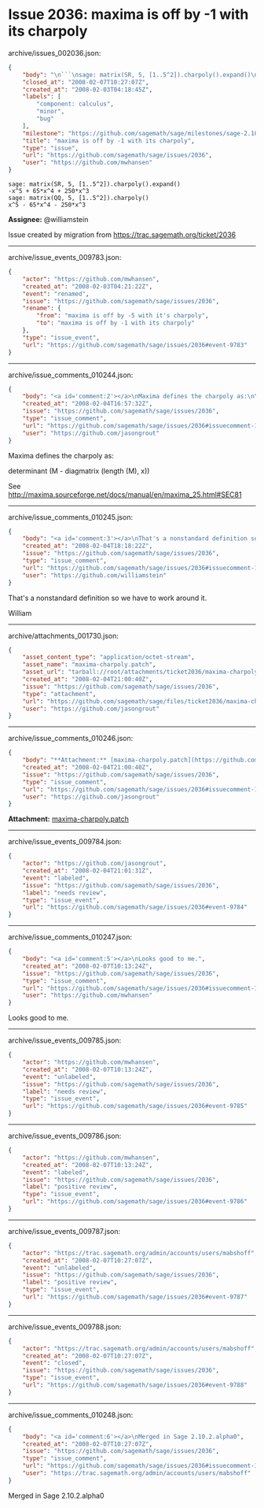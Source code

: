 # Issue 2036: maxima is off by -1 with its charpoly

archive/issues_002036.json:
```json
{
    "body": "\n```\nsage: matrix(SR, 5, [1..5^2]).charpoly().expand()\n-x^5 + 65*x^4 + 250*x^3\nsage: matrix(QQ, 5, [1..5^2]).charpoly()\nx^5 - 65*x^4 - 250*x^3\n```\n\n**Assignee:** @williamstein\n\nIssue created by migration from https://trac.sagemath.org/ticket/2036\n\n",
    "closed_at": "2008-02-07T10:27:07Z",
    "created_at": "2008-02-03T04:18:45Z",
    "labels": [
        "component: calculus",
        "minor",
        "bug"
    ],
    "milestone": "https://github.com/sagemath/sage/milestones/sage-2.10.2",
    "title": "maxima is off by -1 with its charpoly",
    "type": "issue",
    "url": "https://github.com/sagemath/sage/issues/2036",
    "user": "https://github.com/mwhansen"
}
```

```
sage: matrix(SR, 5, [1..5^2]).charpoly().expand()
-x^5 + 65*x^4 + 250*x^3
sage: matrix(QQ, 5, [1..5^2]).charpoly()
x^5 - 65*x^4 - 250*x^3
```

**Assignee:** @williamstein

Issue created by migration from https://trac.sagemath.org/ticket/2036





---

archive/issue_events_009783.json:
```json
{
    "actor": "https://github.com/mwhansen",
    "created_at": "2008-02-03T04:21:22Z",
    "event": "renamed",
    "issue": "https://github.com/sagemath/sage/issues/2036",
    "rename": {
        "from": "maxima is off by -5 with it's charpoly",
        "to": "maxima is off by -1 with its charpoly"
    },
    "type": "issue_event",
    "url": "https://github.com/sagemath/sage/issues/2036#event-9783"
}
```



---

archive/issue_comments_010244.json:
```json
{
    "body": "<a id='comment:2'></a>\nMaxima defines the charpoly as:\n\ndeterminant (M - diagmatrix (length (M), x))\n\nSee http://maxima.sourceforge.net/docs/manual/en/maxima_25.html#SEC81",
    "created_at": "2008-02-04T16:57:32Z",
    "issue": "https://github.com/sagemath/sage/issues/2036",
    "type": "issue_comment",
    "url": "https://github.com/sagemath/sage/issues/2036#issuecomment-10244",
    "user": "https://github.com/jasongrout"
}
```

<a id='comment:2'></a>
Maxima defines the charpoly as:

determinant (M - diagmatrix (length (M), x))

See http://maxima.sourceforge.net/docs/manual/en/maxima_25.html#SEC81



---

archive/issue_comments_010245.json:
```json
{
    "body": "<a id='comment:3'></a>\nThat's a nonstandard definition so we have to work around it.\n\nWilliam",
    "created_at": "2008-02-04T18:18:22Z",
    "issue": "https://github.com/sagemath/sage/issues/2036",
    "type": "issue_comment",
    "url": "https://github.com/sagemath/sage/issues/2036#issuecomment-10245",
    "user": "https://github.com/williamstein"
}
```

<a id='comment:3'></a>
That's a nonstandard definition so we have to work around it.

William



---

archive/attachments_001730.json:
```json
{
    "asset_content_type": "application/octet-stream",
    "asset_name": "maxima-charpoly.patch",
    "asset_url": "tarball://root/attachments/ticket2036/maxima-charpoly.patch",
    "created_at": "2008-02-04T21:00:40Z",
    "issue": "https://github.com/sagemath/sage/issues/2036",
    "type": "attachment",
    "url": "https://github.com/sagemath/sage/files/ticket2036/maxima-charpoly.patch",
    "user": "https://github.com/jasongrout"
}
```



---

archive/issue_comments_010246.json:
```json
{
    "body": "**Attachment:** [maxima-charpoly.patch](https://github.com/sagemath/sage/files/ticket2036/maxima-charpoly.patch)",
    "created_at": "2008-02-04T21:00:40Z",
    "issue": "https://github.com/sagemath/sage/issues/2036",
    "type": "issue_comment",
    "url": "https://github.com/sagemath/sage/issues/2036#issuecomment-10246",
    "user": "https://github.com/jasongrout"
}
```

**Attachment:** [maxima-charpoly.patch](https://github.com/sagemath/sage/files/ticket2036/maxima-charpoly.patch)



---

archive/issue_events_009784.json:
```json
{
    "actor": "https://github.com/jasongrout",
    "created_at": "2008-02-04T21:01:31Z",
    "event": "labeled",
    "issue": "https://github.com/sagemath/sage/issues/2036",
    "label": "needs review",
    "type": "issue_event",
    "url": "https://github.com/sagemath/sage/issues/2036#event-9784"
}
```



---

archive/issue_comments_010247.json:
```json
{
    "body": "<a id='comment:5'></a>\nLooks good to me.",
    "created_at": "2008-02-07T10:13:24Z",
    "issue": "https://github.com/sagemath/sage/issues/2036",
    "type": "issue_comment",
    "url": "https://github.com/sagemath/sage/issues/2036#issuecomment-10247",
    "user": "https://github.com/mwhansen"
}
```

<a id='comment:5'></a>
Looks good to me.



---

archive/issue_events_009785.json:
```json
{
    "actor": "https://github.com/mwhansen",
    "created_at": "2008-02-07T10:13:24Z",
    "event": "unlabeled",
    "issue": "https://github.com/sagemath/sage/issues/2036",
    "label": "needs review",
    "type": "issue_event",
    "url": "https://github.com/sagemath/sage/issues/2036#event-9785"
}
```



---

archive/issue_events_009786.json:
```json
{
    "actor": "https://github.com/mwhansen",
    "created_at": "2008-02-07T10:13:24Z",
    "event": "labeled",
    "issue": "https://github.com/sagemath/sage/issues/2036",
    "label": "positive review",
    "type": "issue_event",
    "url": "https://github.com/sagemath/sage/issues/2036#event-9786"
}
```



---

archive/issue_events_009787.json:
```json
{
    "actor": "https://trac.sagemath.org/admin/accounts/users/mabshoff",
    "created_at": "2008-02-07T10:27:07Z",
    "event": "unlabeled",
    "issue": "https://github.com/sagemath/sage/issues/2036",
    "label": "positive review",
    "type": "issue_event",
    "url": "https://github.com/sagemath/sage/issues/2036#event-9787"
}
```



---

archive/issue_events_009788.json:
```json
{
    "actor": "https://trac.sagemath.org/admin/accounts/users/mabshoff",
    "created_at": "2008-02-07T10:27:07Z",
    "event": "closed",
    "issue": "https://github.com/sagemath/sage/issues/2036",
    "type": "issue_event",
    "url": "https://github.com/sagemath/sage/issues/2036#event-9788"
}
```



---

archive/issue_comments_010248.json:
```json
{
    "body": "<a id='comment:6'></a>\nMerged in Sage 2.10.2.alpha0",
    "created_at": "2008-02-07T10:27:07Z",
    "issue": "https://github.com/sagemath/sage/issues/2036",
    "type": "issue_comment",
    "url": "https://github.com/sagemath/sage/issues/2036#issuecomment-10248",
    "user": "https://trac.sagemath.org/admin/accounts/users/mabshoff"
}
```

<a id='comment:6'></a>
Merged in Sage 2.10.2.alpha0
